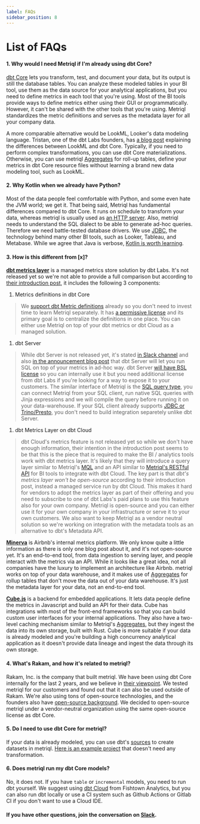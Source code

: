 ```yaml
---
label: FAQs
sidebar_position: 8
---
```


# List of FAQs

#### 1. Why would I need Metriql if I'm already using dbt Core?

[dbt Core](https://www.getdbt.com) lets you transform, test, and document your data, but its output is still the database tables. You can analyze these modeled tables in your BI tool, use them as the data source for your analytical applications, but you need to define metrics in each tool that you're using. Most of the BI tools provide ways to define metrics either using their GUI or programmatically. However, it can't be shared with the other tools that you're using. Metriql standardizes the metric definitions and serves as the metadata layer for all your company data. 

A more comparable alternative would be LookML, Looker's data modeling language. Tristan, one of the dbt Labs founders, has [a blog post](https://blog.getdbt.com/-how-do-you-decide-what-to-model-in-dbt-vs-lookml--/) explaining the differences between LookML and dbt Core. Typically, if you need to perform complex transformations, you can use dbt Core materializations. Otherwise, you can use metriql [Aggregates](/introduction/aggregates) for roll-up tables, define your metrics in dbt Core resource files without learning a brand new data modeling tool, such as LookML.

#### 2. Why Kotlin when we already have Python?

Most of the data people feel comfortable with Python, and some even hate the JVM world; we get it. That being said, Metriql has fundamental differences compared to dbt Core. It runs on schedule to transform your data, whereas metriql is usually used as [an HTTP server](/rest-api). Also, metriql needs to understand the SQL dialect to be able to generate ad-hoc queries. Therefore we need battle-tested database drivers. We use [JDBC](https://en.wikipedia.org/wiki/Java_Database_Connectivity), the technology behind many other BI tools, such as Looker, Tableau, and Metabase. While we agree that Java is verbose, [Kotlin is worth learning](https://github.com/Khan/kotlin-for-python-developers).

#### 3. How is this different from [x]?
[<b>dbt metrics layer</b>](https://docs.getdbt.com/docs/dbt-cloud/using-dbt-cloud/cloud-metrics-layer) is a managed metrics store solution by dbt Labs. It's not released yet so we're not able to provide a full comparison but according to [their introduction post](https://blog.getdbt.com/licensing-dbt/), it includes the following 3 components:

1. Metrics definitions in dbt Core
> We [support dbt Metric definitions](/introduction/creating-datasets#create-datasets-from-dbt-metrics) already so you don't need to invest time to learn Metriql separately. It has [a permissive license](https://github.com/dbt-labs/dbt-core/blob/main/License.md) and its primary goal is to centralize the definitions in one place. You can either use Metriql on top of your dbt metrics or dbt Cloud as a managed solution.

1. dbt Server
> While dbt Server is not released yet, it's stated [in Slack channel](https://getdbt.slack.com/archives/C02CCBBBR1D) and also [in the announcement blog post](https://blog.getdbt.com/licensing-dbt/) that dbt Server will let you run SQL on top of your metrics in ad-hoc way. dbt Server [will have BSL license](https://blog.getdbt.com/licensing-dbt/) so you can internally use it but you need additional license from dbt Labs if you're looking for a way to expose it to your customers. The similar interface of Metriql is the [SQL query type](https://metriql.com/query/sql), you can connect Metriql from your SQL client, run native SQL queries with Jinja expressions and we will compile the query before running it on your data-warehouse. If your SQL client already supports [JDBC or Trino/Presto](https://metriql.com/integrations/jdbc-driver), you don't need to build integration separetely unlike dbt Server.

1. dbt Metrics Layer on dbt Cloud
> dbt Cloud's metrics feature is not released yet so while we don't have enough information, their intention in the introduction post seems to be that this is the piece that is required to make the BI / analytics tools work with dbt metrics layer. It's likely that they will introduce a query layer similar to Metriql's [MQL](https://metriql.com/query/mql) and an API similar to [Metriql's RESTful API](https://metriql.com/integrations/rest-api) for BI tools to integrate with dbt Cloud. The key part is that *dbt's metrics layer won't be open-source* according to their introduction post, instead a managed service run by dbt Cloud. This makes it hard for vendors to adopt the metrics layer as part of their offering and you need to subscribe to one of dbt Labs's paid plans to use this feature also for your own company. Metriql is open-source and you can either use it for your own company in your infrastructure or serve it to your own customers. We also want to keep Metriql as a vendor neutral solution so we're working on integration with the metadata tools as an alternative to dbt's Metadata API.

[<b>Minerva</b>](https://medium.com/airbnb-engineering/how-airbnb-achieved-metric-consistency-at-scale-f23cc53dea70) is Airbnb's internal metrics platform. We only know quite a little information as there is only one blog post about it, and it's not open-source yet. It's an end-to-end tool, from data ingestion to serving layer, and people interact with the metrics via an API. While it looks like a great idea, not all companies have the luxury to implement an architecture like Airbnb. metriql works on top of your data warehouse, and it makes use of [Aggregates](/introduction/aggregates) for rollup tables that don't move the data out of your data warehouse. It's just the metadata layer for your data, not an end-to-end tool. 

[<b>Cube.js</b>](http://cube.dev) is a backend for embedded applications. It lets data people define the metrics in Javascript and build an API for their data. Cube has integrations with most of the front-end frameworks so that you can build custom user interfaces for your internal applications. They also have a two-level caching mechanism similar to Metriql's [Aggregates](/introduction/aggregates), but they ingest the data into its own storage, built with Rust. Cube is more suitable if your data is already modeled and you're building a high concurrency analytical application as it doesn't provide data lineage and ingest the data through its own storage. 

#### 4. What's Rakam, and how it's related to metriql?

Rakam, Inc. is the company that built metriql. We have been using dbt Core internally for the last 2 years, and we believe in [their viewpoint](https://docs.getdbt.com/docs/about/viewpoint). We tested metriql for our customers and found out that it can also be used outside of Rakam. We're also using tons of open-source technologies, and the founders also have [open-source background](https://github.com/rakam-io/rakam-api). We decided to open-source metriql under a vendor-neutral organization using the same open-source license as dbt Core.

#### 5. Do I need to use dbt Core for metriql?

If your data is already modeled, you can use dbt's [sources](https://docs.getdbt.com/docs/building-a-dbt-project/using-sources) to create datasets in metriql. [Here is an example project](https://github.com/rakam-recipes/tenjin) that doesn't need any transformation.

#### 6. Does metriql run my dbt Core models?

No, it does not. If you have `table` or `incremental` models, you need to run dbt yourself. We suggest using [dbt Cloud](https://cloud.getdbt.com/) from Fishtown Analytics, but you can also run dbt locally or use a CI system such as Github Actions or Gitlab CI if you don't want to use a Cloud IDE.

#### If you have other questions, join the conversation on [Slack](https://join.slack.com/t/metriql/shared_invite/zt-tz1nzvyd-ker8LGcBQmzrwvfAkFO1qQ).
